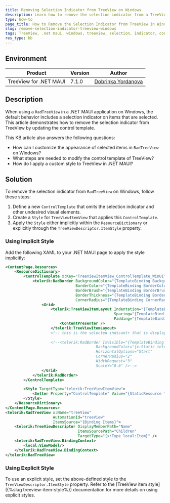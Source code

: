 ```yaml
---
title: Removing Selection Indicator from TreeView on Windows
description: Learn how to remove the selection indicator from a TreeView in a .NET MAUI application running on Windows.
type: how-to
page_title: How to Remove the Selection Indicator from TreeView in Windows
slug: remove-selection-indicator-treeview-windows
tags: TreeView, .net maui, windows, treeview, selection, indicator, control template, style
res_type: kb
---
```


## Environment

| Product | Version | Author |
| --- | --- | --- | 
| TreeView for .NET MAUI | 7.1.0 | [Dobrinka Yordanova](https://www.telerik.com/blogs/author/dobrinka-yordanova) | 

## Description

When using a `RadTreeView` in a .NET MAUI application on Windows, the default behavior includes a selection indicator on items that are selected. This article demonstrates how to remove the selection indicator from TreeView by updating the control template.

This KB article also answers the following questions:
- How can I customize the appearance of selected items in `RadTreeView` on Windows?
- What steps are needed to modify the control template of TreeView?
- How do I apply a custom style to TreeView in .NET MAUI?

## Solution

To remove the selection indicator from `RadTreeView` on Windows, follow these steps:

1. Define a new `ControlTemplate` that omits the selection indicator and other undesired visual elements.
2. Create a `Style` for `TreeViewItemView` that applies this `ControlTemplate`.
3. Apply the `Style` either implicitly within the `ResourceDictionary` or explicitly through the `TreeViewDescriptor.ItemStyle` property.

### Using Implicit Style

Add the following XAML to your .NET MAUI page to apply the style implicitly:

```xml
<ContentPage.Resources>
    <ResourceDictionary>
        <ControlTemplate x:Key="TreeViewItemView_ControlTemplate_WinUI">
            <telerik:RadBorder BackgroundColor="{TemplateBinding BackgroundColor}"
                               BorderColor="{TemplateBinding BorderColor}"
                               BorderBrush="{TemplateBinding BorderBrush}"
                               BorderThickness="{TemplateBinding BorderThickness}"
                               CornerRadius="{TemplateBinding CornerRadius}">
                <Grid>
                    <telerik:TreeViewItemLayout Indentation="{TemplateBinding Indentation}"
                                                Spacing="{TemplateBinding Spacing}"
                                                Padding="{TemplateBinding ContentPadding}">
                        <ContentPresenter />
                    </telerik:TreeViewItemLayout>
                    <!-- this is the selected indicaotr that is displayed on winui when selection is made -->
                    
                    <!--<telerik:RadBorder IsVisible="{TemplateBinding IsSelected}"
                                        BackgroundColor="{x:Static telerikCore:CoreTelerikStyles.AccentColor}"
                                        HorizontalOptions="Start"
                                        CornerRadius="2"
                                        WidthRequest="3"
                                        ScaleY="0.6" />-->
                </Grid>
            </telerik:RadBorder>
        </ControlTemplate>

        <Style TargetType="telerik:TreeViewItemView">
            <Setter Property="ControlTemplate" Value="{StaticResource TreeViewItemView_ControlTemplate_WinUI}"/>
        </Style>
    </ResourceDictionary>
</ContentPage.Resources>
<telerik:RadTreeView x:Name="treeView"
                     AutomationId="treeView"
                     ItemsSource="{Binding Items}">
    <telerik:TreeViewDescriptor DisplayMemberPath="Name"
                                ItemsSourcePath="Children"
                                TargetType="{x:Type local:Item}" />
    <telerik:RadTreeView.BindingContext>
        <local:ViewModel/>
    </telerik:RadTreeView.BindingContext>
</telerik:RadTreeView>
```

### Using Explicit Style

To use an explicit style, set the above-defined style to the `TreeViewDescriptor.ItemStyle` property. Refer to the [TreeView item style]({%slug treeview-item-style%}) documentation for more details on using explicit styles.